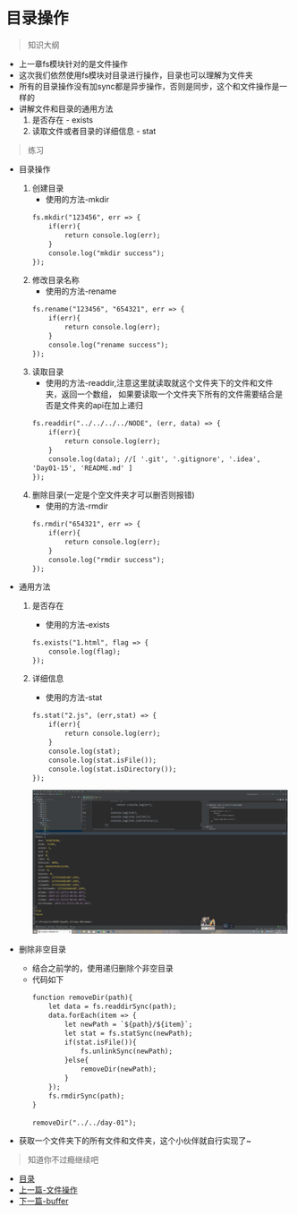# 目录操作
> 知识大纲
* 上一章fs模块针对的是文件操作
* 这次我们依然使用fs模块对目录进行操作，目录也可以理解为文件夹
* 所有的目录操作没有加sync都是异步操作，否则是同步，这个和文件操作是一样的
* 讲解文件和目录的通用方法
    1. 是否存在 - exists
    2. 读取文件或者目录的详细信息 - stat

> 练习
* 目录操作
    1. 创建目录
        * 使用的方法-mkdir
        ```
        fs.mkdir("123456", err => {
            if(err){
                return console.log(err);
            }
            console.log("mkdir success");
        });
        ```
    2. 修改目录名称  
        * 使用的方法-rename
        ```
        fs.rename("123456", "654321", err => {
            if(err){
                return console.log(err);
            }
            console.log("rename success");
        });
        ``` 
    3. 读取目录   
        * 使用的方法-readdir,注意这里就读取就这个文件夹下的文件和文件夹，返回一个数组，
            如果要读取一个文件夹下所有的文件需要结合是否是文件夹的api在加上递归
        ```
        fs.readdir("../../../../NODE", (err, data) => {
            if(err){
                return console.log(err);
            }
            console.log(data); //[ '.git', '.gitignore', '.idea', 'Day01-15', 'README.md' ]
        });
        ```
    4. 删除目录(一定是个空文件夹才可以删否则报错)
        * 使用的方法-rmdir
        ```
        fs.rmdir("654321", err => {
            if(err){
                return console.log(err);
            }
            console.log("rmdir success");
        });
        ```
* 通用方法    
    1. 是否存在
        * 使用的方法-exists 
        ```
        fs.exists("1.html", flag => {
            console.log(flag);
        });
        ```  
    2. 详细信息
        * 使用的方法-stat 
        ```
        fs.stat("2.js", (err,stat) => {
            if(err){
                return console.log(err);
            }
            console.log(stat);
            console.log(stat.isFile());
            console.log(stat.isDirectory());
        });
        ```  
       
        ![](./images/详细信息截图.jpg)
        
* 删除非空目录
    * 结合之前学的，使用递归删除个非空目录
    * 代码如下
        ```
        function removeDir(path){
            let data = fs.readdirSync(path);
            data.forEach(item => {
                let newPath = `${path}/${item}`;
                let stat = fs.statSync(newPath);
                if(stat.isFile()){
                    fs.unlinkSync(newPath);
                }else{
                    removeDir(newPath);
                }
            });
            fs.rmdirSync(path);
        }
        
        removeDir("../../day-01");
        ```        
* 获取一个文件夹下的所有文件和文件夹，这个小伙伴就自行实现了~

> 知道你不过瘾继续吧
* [目录](../../README.md)
* [上一篇-文件操作](../day-07/文件操作.md)
* [下一篇-buffer](../day-09/buffer.md)